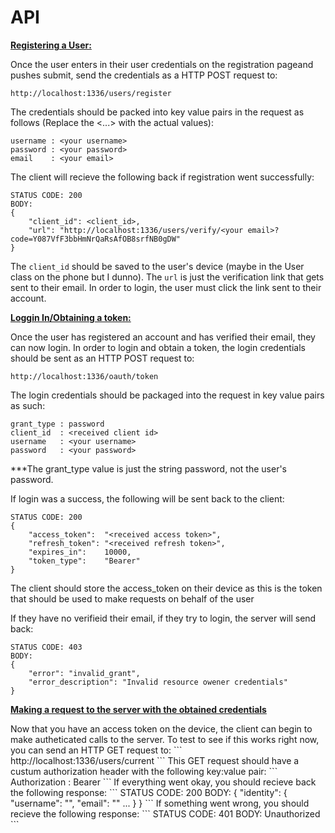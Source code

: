 # API


<b><u>Registering a User:</b></u>

Once the user enters in their user credentials on the registration pageand pushes submit, send the credentials as a HTTP POST request to:
```
http://localhost:1336/users/register
```

The credentials should be packed into key value pairs in the request as follows (Replace the <...> with the actual values):

```
username : <your username>
password : <your password>
email    : <your email>
```

The client will recieve the following back if registration went successfully:
```
STATUS CODE: 200
BODY:
{
	"client_id": <client_id>,
	"url": "http://localhost:1336/users/verify/<your email>?code=Y087VfF3bbHmNrQaRsAfOB8srfNB0gDW"
}
```
The ```client_id``` should be saved to the user's device (maybe in the User class on the phone but I dunno). The ```url``` is just the verification link that gets sent to their email. In order to login, the user must click the link sent to their account.

<p><b><u>Loggin In/Obtaining a token:</b></u></p>

Once the user has registered an account and has verified their email, they can now login. In order to login and obtain a token, the login credentials should be sent as an HTTP POST request to:
```
http://localhost:1336/oauth/token
```
The login credentials should be packaged into the request in key value pairs as such:
```
grant_type : password
client_id  : <received client id>
username   : <your username>
password   : <your password>
```
<p>***The grant_type value is just the string password, not the user's password.</p>

If login was a success, the following will be sent back to the client:
```
STATUS CODE: 200
{
    "access_token":  "<received access token>",
    "refresh_token": "<received refresh token>",
    "expires_in":    10000,
    "token_type":    "Bearer"
}
```
<p>The client should store the access_token on their device as this is the token that should be used to make requests on behalf of the user</p>
<p>If they have no verifieid their email, if they try to login, the server will send back:</p>

```
STATUS CODE: 403
BODY:
{
	"error": "invalid_grant",
	"error_description": "Invalid resource owener credentials"
}
```
<p><b><u>Making a request to the server with the obtained credentials</b></u></p>
Now that you have an access token on the device, the client can begin to make autheticated calls to the server. To test to see if this works right now, you can send an HTTP GET request to:
```
http://localhost:1336/users/current
```
This GET request should have a custum authorization header with the following key:value pair:
```
Authorization : Bearer <received access token>
```
If everything went okay, you should recieve back the following response:
```
STATUS CODE: 200
BODY:
{
    "identity": {
        "username": "<your username>",
        "email":    "<your email>"
        ...
    }
}
```
If something went wrong, you should recieve the following response:
```
STATUS CODE: 401
BODY:
Unauthorized
```



